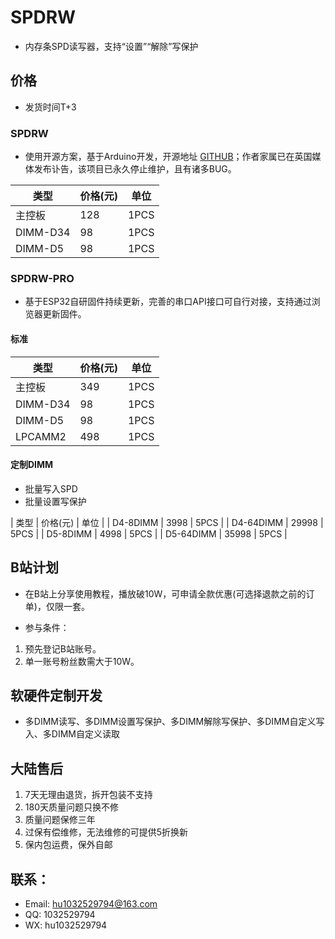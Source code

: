 # SPDRW

 - 内存条SPD读写器，支持“设置”“解除”写保护

## 价格 

 - 发货时间T+3

### SPDRW

 - 使用开源方案，基于Arduino开发，开源地址 [GITHUB](https://github.com/1a2m3/SPD-Reader-Writer)；作者家属已在英国媒体发布讣告，该项目已永久停止维护，且有诸多BUG。

|  类型   | 价格(元)  | 单位 |
|  ----  | ----  | ---- |
| 主控板  | 128 | 1PCS |
| DIMM-D34  | 98 | 1PCS |
| DIMM-D5  | 98 | 1PCS |

### SPDRW-PRO

 - 基于ESP32自研固件持续更新，完善的串口API接口可自行对接，支持通过浏览器更新固件。

#### 标准
|  类型   | 价格(元)  | 单位 |
|  ----  | ----  | ---- |
| 主控板  | 349 | 1PCS |
| DIMM-D34  | 98 | 1PCS |
| DIMM-D5  | 98 | 1PCS |
| LPCAMM2  | 498 | 1PCS |

#### 定制DIMM

 - 批量写入SPD
 - 批量设置写保护

|  类型   | 价格(元)  | 单位 |
| D4-8DIMM  | 3998 | 5PCS |
| D4-64DIMM  | 29998 | 5PCS |
| D5-8DIMM  | 4998 | 5PCS |
| D5-64DIMM  | 35998 | 5PCS |

## 

## B站计划

 - 在B站上分享使用教程，播放破10W，可申请全款优惠(可选择退款之前的订单)，仅限一套。
 
 - 参与条件：
 1. 预先登记B站账号。
 2. 单一账号粉丝数需大于10W。

## 软硬件定制开发

 - 多DIMM读写、多DIMM设置写保护、多DIMM解除写保护、多DIMM自定义写入、多DIMM自定义读取

## 大陆售后

 1. 7天无理由退货，拆开包装不支持
 2. 180天质量问题只换不修
 3. 质量问题保修三年
 4. 过保有偿维修，无法维修的可提供5折换新
 5. 保内包运费，保外自邮

## 联系：
 - Email: hu1032529794@163.com
 - QQ: 1032529794
 - WX: hu1032529794
 
